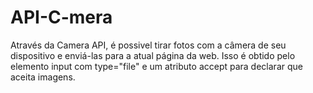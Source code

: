 # API-C-mera
Através  da Camera API, é possivel tirar fotos com a câmera de seu dispositivo e enviá-las para a atual página da web. Isso é obtido pelo elemento input com type="file" e um atributo accept para declarar que aceita imagens. 
